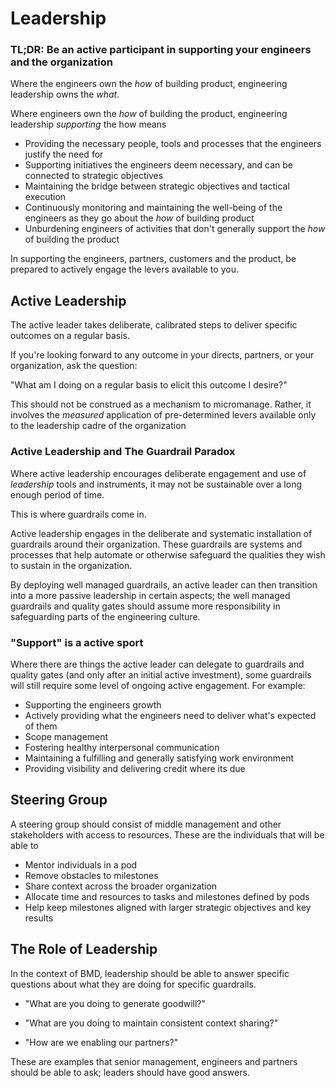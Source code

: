 # Leadership

### TL;DR: Be an active participant in supporting your engineers and the organization

Where the engineers own the _how_ of building product, engineering leadership owns the _what_. 

Where engineers own the _how_ of building the product, engineering leadership _supporting_ the how means

- Providing the necessary people, tools and processes that the engineers justify the need for
- Supporting initiatives the engineers deem necessary, and can be connected to strategic objectives
- Maintaining the bridge between strategic objectives and tactical execution
- Continuously monitoring and maintaining the well-being of the engineers as they go about the _how_ of building product
- Unburdening engineers of activities that don't generally support the _how_ of building the product

In supporting the engineers, partners, customers and the product, be prepared to actively engage the levers available to you.

## Active Leadership
The active leader takes deliberate, calibrated steps to deliver specific outcomes on a regular basis.

If you're looking forward to any outcome in your directs, partners, or your organization, ask the question:

"What am I doing on a regular basis to elicit this outcome I desire?" 

This should not be construed as a mechanism to micromanage. Rather, it involves the *measured* application of  pre-determined levers available only to the leadership cadre of the organization

### Active Leadership and The Guardrail Paradox
Where active leadership encourages deliberate engagement and use of *leadership* tools and instruments, it may not be sustainable over a long enough period of time.

This is where guardrails come in.

Active leadership engages in the deliberate and systematic installation of guardrails around their organization. These guardrails are systems and processes that help automate or otherwise safeguard the qualities they wish to sustain in the organization.

By deploying well managed guardrails, an active leader can then transition into a more passive leadership in certain aspects; the well managed guardrails and quality gates should assume more responsibility in safeguarding parts of the engineering culture.

### "Support" is a active sport
Where there are things the active leader can delegate to guardrails and quality gates (and only after an initial active investment), some guardrails will still require some level of ongoing active engagement. For example:

- Supporting the engineers growth
- Actively providing what the engineers need to deliver what's expected of them
- Scope management
- Fostering healthy interpersonal communication
- Maintaining a fulfilling and generally satisfying work environment
- Providing visibility and delivering credit where its due

## Steering Group
A steering group should consist of middle management and other stakeholders with access to resources. These are the individuals that will be able to

- Mentor individuals in a pod 	
- Remove obstacles to milestones
- Share context across the broader organization 	
- Allocate time and resources to tasks and milestones defined by pods
- Help keep milestones aligned with larger strategic objectives and key results

## The Role of Leadership
In the context of BMD, leadership should be able to answer specific questions about what they are doing for specific guardrails.

- "What are you doing to generate goodwill?"

- "What are you doing to maintain consistent context sharing?"

- "How are we enabling our partners?"

These are examples that senior management, engineers and partners should be able to ask; leaders should have good answers.
